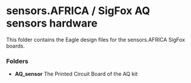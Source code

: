 # sensors.AFRICA / SigFox AQ sensors hardware

This folder contains the Eagle design files for the sensors.AFRICA SigFox boards.

### Folders

* **AQ_sensor** The Printed Circuit Board of the AQ kit

